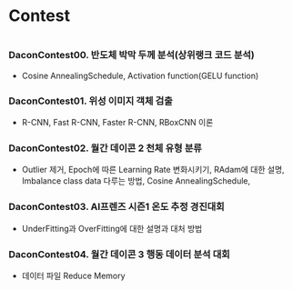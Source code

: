 # Contest

#
### DaconContest00. 반도체 박막 두께 분석(상위랭크 코드 분석)
- Cosine AnnealingSchedule, Activation function(GELU function)

### DaconContest01. 위성 이미지 객체 검출
- R-CNN, Fast R-CNN, Faster R-CNN, RBoxCNN 이론

### DaconContest02. 월간 데이콘 2 천체 유형 분류
- Outlier 제거, Epoch에 따른 Learning Rate 변화시키기, RAdam에 대한 설명, Imbalance class data 다루는 방법, Cosine AnnealingSchedule,

### DaconContest03. AI프렌즈 시즌1 온도 추정 경진대회
- UnderFitting과 OverFitting에 대한 설명과 대처 방법

### DaconContest04. 월간 데이콘 3 행동 데이터 분석 대회
- 데이터 파일 Reduce Memory
